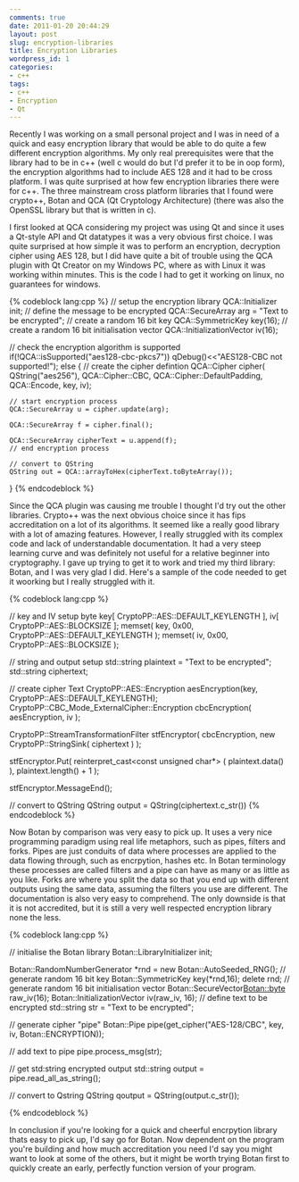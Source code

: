 ```yaml
---
comments: true
date: 2011-01-20 20:44:29
layout: post
slug: encryption-libraries
title: Encryption Libraries
wordpress_id: 1
categories:
- c++
tags:
- c++
- Encryption
- Qt
---
```


Recently I was working on a small personal project and I was in need of a quick and easy encryption library that would be able to do quite a few different encryption algorithms. My only real prerequisites were that the library had to be in c++ (well c would do but I'd prefer it to be in oop form), the encryption algorithms had to include AES 128 and it had to be cross platform. I was quite surprised at how few encryption libraries there were for c++. The three mainstream cross platform libraries that I found were crypto++, Botan and QCA (Qt Cryptology Architecture) (there was also the OpenSSL library but that is written in c).

<!-- more -->I first looked at QCA considering my project was using Qt and since it uses a Qt-style API and Qt datatypes it was a very obvious first choice. I was quite surprised at how simple it was to perform an encryption, decryption cipher using AES 128, but I did have quite a bit of trouble using the QCA plugin with Qt Creator on my Windows PC, where as with Linux it was working within minutes. This is the code I had to get it working on linux, no guarantees for windows.

{% codeblock lang:cpp %}
// setup the encryption library
QCA::Initializer init;
// define the message to be encrypted
QCA::SecureArray arg = "Text to be encrypted";
// create a random 16 bit key
QCA::SymmetricKey key(16);
// create a random 16 bit initialisation vector
QCA::InitializationVector iv(16);

// check the encryption algorithm is supported
if(!QCA::isSupported("aes128-cbc-pkcs7"))
	qDebug()<<"AES128-CBC not supported!");
else
{
	// create the cipher defintion
  QCA::Cipher cipher(
          QString("aes256"),
          QCA::Cipher::CBC,
          QCA::Cipher::DefaultPadding,
          QCA::Encode, key, iv);

	// start encryption process
	QCA::SecureArray u = cipher.update(arg);

	QCA::SecureArray f = cipher.final();

	QCA::SecureArray cipherText = u.append(f);
	// end encryption process

	// convert to QString
	QString out = QCA::arrayToHex(cipherText.toByteArray());
}
{% endcodeblock %}

Since the QCA plugin was causing me trouble I thought I'd try out the other libraries. Crypto++ was the next obvious choice since it has fips accreditation on a lot of its algorithms. It seemed like a really good library with a lot of amazing features. However, I really struggled with its complex code and lack of understandable documentation. It had a very steep learning curve and was definitely not useful for a relative beginner into cryptography. I gave up trying to get it to work and tried my third library: Botan, and I was very glad I did. Here's a sample of the code needed to get it woorking but I really struggled with it.

{% codeblock lang:cpp %}

// key and IV setup
byte key[ CryptoPP::AES::DEFAULT_KEYLENGTH ], iv[ CryptoPP::AES::BLOCKSIZE ];
memset( key, 0x00, CryptoPP::AES::DEFAULT_KEYLENGTH );
memset( iv, 0x00, CryptoPP::AES::BLOCKSIZE );

// string and output setup
std::string plaintext = "Text to be encrypted";
std::string ciphertext;

// create cipher Text
CryptoPP::AES::Encryption aesEncryption(key, CryptoPP::AES::DEFAULT_KEYLENGTH);
CryptoPP::CBC_Mode_ExternalCipher::Encryption cbcEncryption( aesEncryption, iv );

CryptoPP::StreamTransformationFilter stfEncryptor(
        cbcEncryption,
        new CryptoPP::StringSink( ciphertext ) );

stfEncryptor.Put(
        reinterpret_cast<const unsigned char*> ( plaintext.data() ),
        plaintext.length() + 1 );

stfEncryptor.MessageEnd();

// convert to QString
QString output = QString(ciphertext.c_str())
{% endcodeblock %}

Now Botan by comparison was very easy to pick up. It uses a very nice programming paradigm using real life metaphors, such as pipes, filters and forks. Pipes are just conduits of data where processes are applied to the data flowing through, such as encrpytion, hashes etc. In Botan terminology these processes are called filters and a pipe can have as many or as little as you like. Forks are where you split the data so that you end up with different outputs using the same data, assuming the filters you use are different. The documentation is also very easy to comprehend. The only downside is that it is not accredited, but it is still a very well respected encryption library none the less.

{% codeblock lang:cpp %}

// initialise the Botan library
Botan::LibraryInitializer init;

Botan::RandomNumberGenerator *rnd = new Botan::AutoSeeded_RNG();
// generate random 16 bit key
Botan::SymmetricKey key(*rnd,16);
delete rnd;
// generate random 16 bit initialisation vector
Botan::SecureVector<Botan::byte> raw_iv(16);
Botan::InitializationVector iv(raw_iv, 16);
// define text to be encrypted
std::string str = "Text to be encrypted";

// generate cipher "pipe"
Botan::Pipe pipe(get_cipher("AES-128/CBC", key, iv, Botan::ENCRYPTION));

// add text to pipe
pipe.process_msg(str);

// get std:string encrypted output
std::string output = pipe.read_all_as_string();

// convert to Qstring
QString qoutput = QString(output.c_str());

{% endcodeblock %}

In conclusion if you're looking for a quick and cheerful encrpytion library thats easy to pick up, I'd say go for Botan. Now dependent on the program you're building and how much accreditation you need I'd say you might want to look at some of the others, but it might be worth trying Botan first to quickly create an early, perfectly function version of your program.
